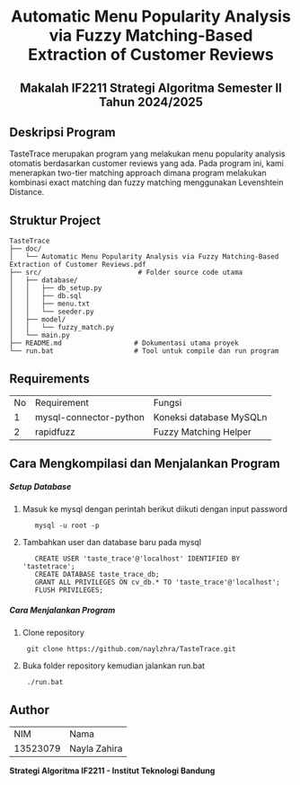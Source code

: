 <h1 align="center"> Automatic Menu Popularity Analysis via Fuzzy Matching-Based Extraction of Customer Reviews </h1>
<h2 align="center"> Makalah IF2211 Strategi Algoritma Semester II Tahun 2024/2025 </h2>

## Deskripsi Program
TasteTrace merupakan program yang melakukan menu popularity analysis otomatis berdasarkan customer reviews yang ada. Pada program ini, kami menerapkan two-tier matching approach dimana program melakukan kombinasi exact matching dan fuzzy matching menggunakan Levenshtein Distance.

## Struktur Project
```
TasteTrace 
├── doc/
│   └── Automatic Menu Popularity Analysis via Fuzzy Matching-Based Extraction of Customer Reviews.pdf
├── src/                        # Folder source code utama
│   ├── database/       
│   │   ├── db_setup.py
│   │   ├── db.sql
│   │   ├── menu.txt
│   │   └── seeder.py
│   ├── model/
│   │   └── fuzzy_match.py
│   └── main.py
├── README.md                  # Dokumentasi utama proyek
└── run.bat                    # Tool untuk compile dan run program
```

## Requirements
<div>
    <table>
      <tr>
        <td>No</td>
        <td>Requirement</td>
        <td>Fungsi</td>
      </tr>
      <tr>
        <td>1</td>
        <td>mysql-connector-python</td>
        <td>Koneksi database MySQLn</td>
      </tr>
      <tr>
        <td>2</td>
        <td>rapidfuzz</td>
        <td>Fuzzy Matching Helper</td>
      </tr>
    </table>
</div>

## Cara Mengkompilasi dan Menjalankan Program
##### Setup Database
1. Masuk ke mysql dengan perintah berikut diikuti dengan input password
   ```
      mysql -u root -p
   ```
2. Tambahkan user dan database baru pada mysql 
    ```
       CREATE USER 'taste_trace'@'localhost' IDENTIFIED BY 'tastetrace';
       CREATE DATABASE taste_trace_db;
       GRANT ALL PRIVILEGES ON cv_db.* TO 'taste_trace'@'localhost';
       FLUSH PRIVILEGES;
   ```
##### Cara Menjalankan Program
1. Clone repository
   ```
    git clone https://github.com/naylzhra/TasteTrace.git
   ```
2. Buka folder repository kemudian jalankan run.bat
   ```
    ./run.bat
   ```

## Author
<div>
    <table>
      <tr>
        <td>NIM</td>
        <td>Nama</td>
      </tr>
      <tr>
        <td>13523079</td>
        <td>Nayla Zahira</td>
      </tr>
    </table>
</div>

<div>
  <strong>Strategi Algoritma IF2211 - Institut Teknologi Bandung</strong><br>
</div>
